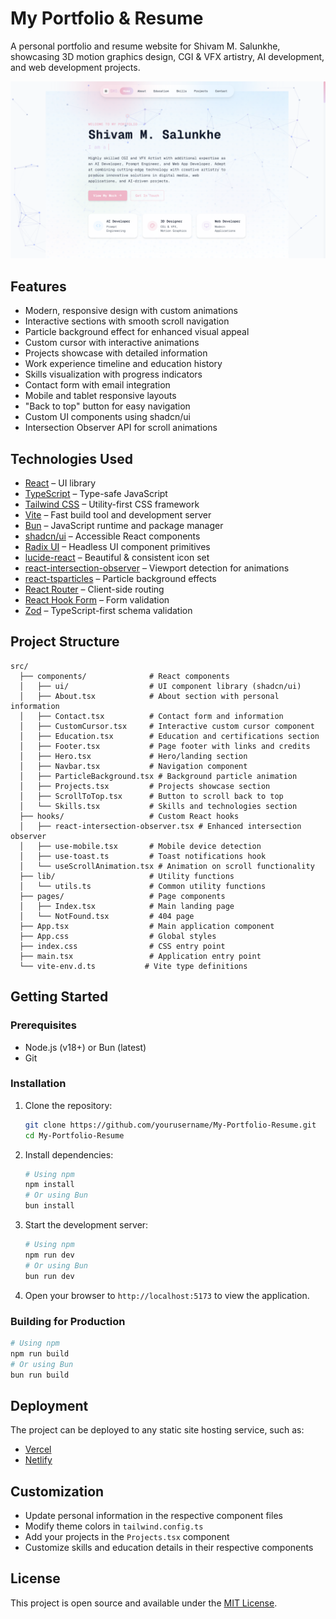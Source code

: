 # My Portfolio & Resume

A personal portfolio and resume website for Shivam M. Salunkhe, showcasing 3D motion graphics design, CGI & VFX artistry, AI development, and web development projects.

![Portfolio Banner](public/hero_ss.png)

<!-- Adjust width as needed (e.g., 500px) -->
<!-- <img src="public/screenshot-1.png" alt="Home Page" width="500"/> -->


## Features

- Modern, responsive design with custom animations
- Interactive sections with smooth scroll navigation
- Particle background effect for enhanced visual appeal
- Custom cursor with interactive animations
- Projects showcase with detailed information
- Work experience timeline and education history
- Skills visualization with progress indicators
- Contact form with email integration
- Mobile and tablet responsive layouts
- "Back to top" button for easy navigation
- Custom UI components using shadcn/ui
- Intersection Observer API for scroll animations

## Technologies Used

- [React](https://react.dev/) – UI library
- [TypeScript](https://www.typescriptlang.org/) – Type-safe JavaScript
- [Tailwind CSS](https://tailwindcss.com/) – Utility-first CSS framework
- [Vite](https://vitejs.dev/) – Fast build tool and development server
- [Bun](https://bun.sh/) – JavaScript runtime and package manager
- [shadcn/ui](https://ui.shadcn.com/) – Accessible React components
- [Radix UI](https://www.radix-ui.com/) – Headless UI component primitives
- [lucide-react](https://lucide.dev/) – Beautiful & consistent icon set
- [react-intersection-observer](https://www.npmjs.com/package/react-intersection-observer) – Viewport detection for animations
- [react-tsparticles](https://particles.js.org/) – Particle background effects
- [React Router](https://reactrouter.com/) – Client-side routing
- [React Hook Form](https://react-hook-form.com/) – Form validation
- [Zod](https://zod.dev/) – TypeScript-first schema validation

## Project Structure

```
src/
  ├── components/              # React components
  │   ├── ui/                  # UI component library (shadcn/ui)
  │   ├── About.tsx            # About section with personal information
  │   ├── Contact.tsx          # Contact form and information
  │   ├── CustomCursor.tsx     # Interactive custom cursor component
  │   ├── Education.tsx        # Education and certifications section
  │   ├── Footer.tsx           # Page footer with links and credits
  │   ├── Hero.tsx             # Hero/landing section
  │   ├── Navbar.tsx           # Navigation component
  │   ├── ParticleBackground.tsx # Background particle animation
  │   ├── Projects.tsx         # Projects showcase section
  │   ├── ScrollToTop.tsx      # Button to scroll back to top
  │   └── Skills.tsx           # Skills and technologies section
  ├── hooks/                   # Custom React hooks
  │   ├── react-intersection-observer.tsx # Enhanced intersection observer
  │   ├── use-mobile.tsx       # Mobile device detection
  │   ├── use-toast.ts         # Toast notifications hook
  │   └── useScrollAnimation.tsx # Animation on scroll functionality
  ├── lib/                     # Utility functions
  │   └── utils.ts             # Common utility functions
  ├── pages/                   # Page components
  │   ├── Index.tsx            # Main landing page
  │   └── NotFound.tsx         # 404 page
  ├── App.tsx                  # Main application component
  ├── App.css                  # Global styles
  ├── index.css                # CSS entry point
  ├── main.tsx                 # Application entry point
  └── vite-env.d.ts           # Vite type definitions
```

## Getting Started

### Prerequisites

- Node.js (v18+) or Bun (latest)
- Git

### Installation

1. Clone the repository:
   ```bash
   git clone https://github.com/yourusername/My-Portfolio-Resume.git
   cd My-Portfolio-Resume
   ```

2. Install dependencies:
   ```bash
   # Using npm
   npm install
   # Or using Bun
   bun install
   ```

3. Start the development server:
   ```bash
   # Using npm
   npm run dev
   # Or using Bun
   bun run dev
   ```

4. Open your browser to `http://localhost:5173` to view the application.

### Building for Production

```bash
# Using npm
npm run build
# Or using Bun
bun run build
```

## Deployment

The project can be deployed to any static site hosting service, such as:
- [Vercel](https://vercel.com/)
- [Netlify](https://www.netlify.com/)

## Customization

- Update personal information in the respective component files
- Modify theme colors in `tailwind.config.ts`
- Add your projects in the `Projects.tsx` component
- Customize skills and education details in their respective components

## License

This project is open source and available under the [MIT License](LICENSE).
